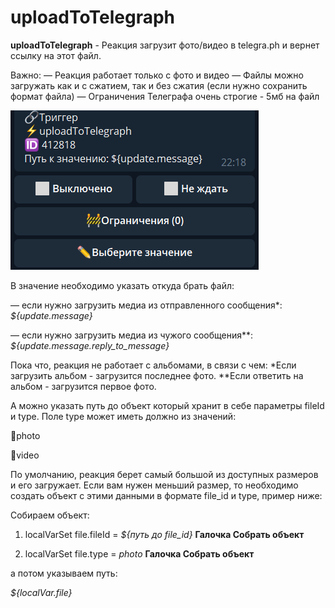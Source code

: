 # uploadToTelegraph
**uploadToTelegraph** - Реакция загрузит фото/видео в telegra.ph и вернет ссылку на этот файл. 

Важно:
— Реакция работает только с фото и видео
— Файлы можно загружать как и с сжатием, так и без сжатия (если нужно сохранить формат файла)
— Ограничения Телеграфа очень строгие - 5мб на файл

![](./1.png)

В значение необходимо указать откуда брать файл:

— если нужно загрузить медиа из отправленного сообщения*:  
_${update.message}_

— если нужно загрузить медиа из чужого сообщения**: _${update.message.reply_to_message}_

Пока что, реакция не работает с альбомами, в связи с чем:
*Если загрузить альбом - загрузится последнее фото.
**Если ответить на альбом - загрузится первое фото.


А можно указать путь до объект который хранит в себе параметры fileId и type. Поле type может иметь должно из значений:

🔸photo

🔸video



По умолчанию, реакция берет самый большой из доступных размеров и его загружает. Если вам нужен меньший размер, то необходимо создать объект с этими данными в формате file_id и type, пример ниже:

Собираем объект:

1) localVarSet file.fileId = _${путь до file_id}_ **Галочка Собрать объект**

2) localVarSet file.type = _photo_ **Галочка Собрать объект**

а потом указываем путь:

_${localVar.file}_





